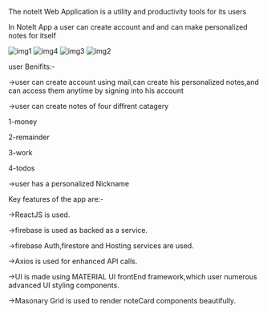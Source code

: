The noteIt Web Application is a utility and productivity tools for its users

In NoteIt App a user can create account and and can make personalized notes for itself

![img1](https://user-images.githubusercontent.com/55550358/185771345-5bb809c9-c541-4e31-8dbd-f8a3838148c9.png)
![img4](https://user-images.githubusercontent.com/55550358/185771349-5cd75428-2064-47b9-894c-617fc765ff8e.png)
![img3](https://user-images.githubusercontent.com/55550358/185771350-deb90aa3-4a33-4909-a9fa-8a551d678941.png)
![img2](https://user-images.githubusercontent.com/55550358/185771352-10935594-d1fb-497d-8839-03e6b355d64a.png)

user Benifits:-

->user can create account using mail,can create his personalized notes,and can access them anytime by signing into his account

->user can create notes of four diffrent catagery 

1-money

2-remainder

3-work

4-todos

->user has a personalized Nickname 

Key features of the app are:-

->ReactJS is used.

->firebase is used as backed as a service.

->firebase Auth,firestore and Hosting services are used.

->Axios is used for enhanced API calls.

->UI is made using  MATERIAL UI frontEnd framework,which user numerous advanced UI styling components.

->Masonary Grid is used to render noteCard components beautifully.


